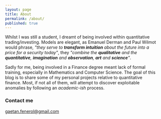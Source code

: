 ```yaml
---
layout: page
title: About
permalink: /about/
published: true
---
```


Whilst I was still a student, I dreamt of being involved within quantitative trading/investing. Models are elegant, as Emanuel Derman and Paul Wilmot would phrase, *"they serve to **transform intuition** about the future into a price for a security today"*, they *"combine the **qualitative** and the **quantitative**, **imagination** and **observation**, **art** and **science**"*.

Sadly for me, being involved in a Finance degree meant lack of formal training, especially in Mathematics and Computer Science. The goal of this blog is to share some of my personal projects relative to quantitative finance. Most, if not all of them, will attempt to discover exploitable anomalies by following an *academic-ish* process.

### Contact me

[gaetan.fenerol@gmail.com](mailto:gaetan.fenerol@gmail.com)
